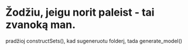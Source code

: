 # Žodžiu, jeigu norit paleist - tai zvanoką man.
pradžioj constructSets(), kad sugeneruotu folderį, tada generate_model()
